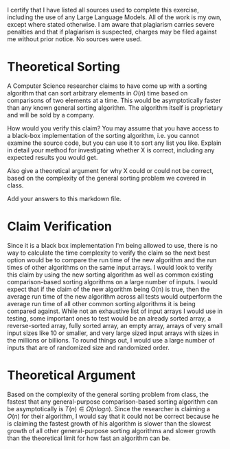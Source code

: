 I certify that I have listed all sources used to complete this exercise, including the use of any Large Language Models. All of the work is my own, except where stated otherwise. I am aware that plagiarism carries severe penalties and that if plagiarism is suspected, charges may be filed against me without prior notice. No sources were used.
# Theoretical Sorting

A Computer Science researcher claims to have come up with a sorting algorithm
that can sort arbitrary elements in $O(n)$ time based on comparisons of two
elements at a time. This would be asymptotically faster than any known general
sorting algorithm. The algorithm itself is proprietary and will be sold by a
company.

How would you verify this claim? You may assume that you have access to a
black-box implementation of the sorting algorithm, i.e. you cannot examine the
source code, but you can use it to sort any list you like. Explain in detail
your method for investigating whether X is correct, including any expected
results you would get.

Also give a theoretical argument for why X could or could not be correct, based
on the complexity of the general sorting problem we covered in class.

Add your answers to this markdown file.
# Claim Verification
Since it is a black box implementation I'm being allowed to use, there is no way to calculate the time complexity to verify the claim so the next best option would be to compare the run time of the new algorithm and the run times of other algorithms on the same input arrays. I would look to verify this claim by using the new sorting algorithm as well as common existing comparison-based sorting algorithms on a large number of inputs. I would expect that if the claim of the new algorithm being O(n) is true, then the average run time of the new algorithm across all tests would outperform the average run time of all other common sorting algorithms it is being compared against. While not an exhaustive list of input arrays I would use in testing, some important ones to test would be an already sorted array, a reverse-sorted array, fully sorted array, an empty array, arrays of very small input sizes like 10 or smaller, and very large sized input arrays with sizes in the millions or billions. To round things out, I would use a large number of inputs that are of randomized size and randomized order.

# Theoretical Argument
Based on the complexity of the general sorting problem from class, the fastest that any general-purpose comparison-based sorting algorithm can be asymptotically is $T(n) ∈ Ω(nlogn)$. Since the researcher is claiming a $O(n)$ for their algorithm, I would say that it could not be correct because he is claiming the fastest growth of his algorithm is slower than the slowest growth of all other general-purpose sorting algorithms and slower growth than the theoretical limit for how fast an algorithm can be.
